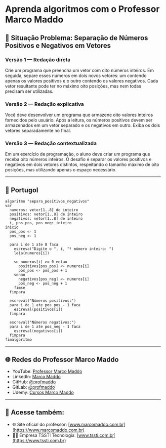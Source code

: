 # Aprenda algoritmos com o Professor Marco Maddo

## 🧠 Situação Problema: Separação de Números Positivos e Negativos em Vetores

### Versão 1 — Redação direta
Crie um programa que preencha um vetor com oito números inteiros. Em seguida, separe esses números em dois novos vetores: um contendo apenas os valores positivos e o outro contendo os valores negativos. Cada vetor resultante pode ter no máximo oito posições, mas nem todas precisam ser utilizadas.

### Versão 2 — Redação explicativa
Você deve desenvolver um programa que armazene oito valores inteiros fornecidos pelo usuário. Após a leitura, os números positivos devem ser armazenados em um vetor separado e os negativos em outro. Exiba os dois vetores separadamente no final.

### Versão 3 — Redação contextualizada
Em um exercício de programação, o aluno deve criar um programa que receba oito números inteiros. O desafio é separar os valores positivos e negativos em dois vetores distintos, respeitando o tamanho máximo de oito posições, mas utilizando apenas o espaço necessário.

---

## 💬 Portugol

```portugol
algoritmo "separa_positivos_negativos"
var
  numeros: vetor[1..8] de inteiro
  positivos: vetor[1..8] de inteiro
  negativos: vetor[1..8] de inteiro
  i, pos_pos, pos_neg: inteiro
inicio
  pos_pos <- 1
  pos_neg <- 1

  para i de 1 ate 8 faca
    escreva("Digite o ", i, "º número inteiro: ")
    leia(numeros[i])

    se numeros[i] >= 0 entao
      positivos[pos_pos] <- numeros[i]
      pos_pos <- pos_pos + 1
    senao
      negativos[pos_neg] <- numeros[i]
      pos_neg <- pos_neg + 1
    fimse
  fimpara

  escreval("Números positivos:")
  para i de 1 ate pos_pos - 1 faca
    escreval(positivos[i])
  fimpara

  escreval("Números negativos:")
  para i de 1 ate pos_neg - 1 faca
    escreval(negativos[i])
  fimpara
fimalgoritmo
```

---

## 🌐 Redes do Professor Marco Maddo

- YouTube: [Professor Marco Maddo](https://www.youtube.com/@ProfessorMarcoMaddo)
- LinkedIn: [Marco Maddo](https://www.linkedin.com/in/marcomaddo/)
- GitHub: [@profmaddo](https://github.com/profmadddo)
- GitLab: [@profmaddo](https://gitlab.com/profmaddo)
- Udemy: [Cursos Marco Maddo](https://www.udemy.com/user/marcomaddo/)

---

## 🚀 Acesse também:

- 🌐 Site oficial do professor: [www.marcomaddo.com.br](https://www.marcomaddo.com.br)
- 🧑‍💼 Empresa TSSTI Tecnologia: [www.tssti.com.br](https://www.tssti.com.br)
